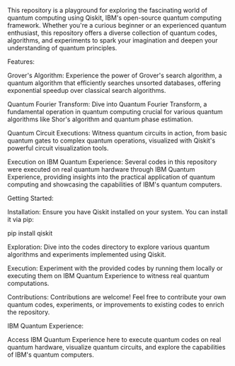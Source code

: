 This repository is a playground for exploring the fascinating world of quantum computing using Qiskit, IBM's open-source quantum computing framework. Whether you're a curious beginner or an experienced quantum enthusiast, this repository offers a diverse collection of quantum codes, algorithms, and experiments to spark your imagination and deepen your understanding of quantum principles.

Features:

Grover's Algorithm: Experience the power of Grover's search algorithm, a quantum algorithm that efficiently searches unsorted databases, offering exponential speedup over classical search algorithms.

Quantum Fourier Transform: Dive into Quantum Fourier Transform, a fundamental operation in quantum computing crucial for various quantum algorithms like Shor's algorithm and quantum phase estimation.

Quantum Circuit Executions: Witness quantum circuits in action, from basic quantum gates to complex quantum operations, visualized with Qiskit's powerful circuit visualization tools.

Execution on IBM Quantum Experience: Several codes in this repository were executed on real quantum hardware through IBM Quantum Experience, providing insights into the practical application of quantum computing and showcasing the capabilities of IBM's quantum computers.

Getting Started:

Installation: Ensure you have Qiskit installed on your system. You can install it via pip:

pip install qiskit

Exploration: Dive into the codes directory to explore various quantum algorithms and experiments implemented using Qiskit.

Execution: Experiment with the provided codes by running them locally or executing them on IBM Quantum Experience to witness real quantum computations.

Contributions: Contributions are welcome! Feel free to contribute your own quantum codes, experiments, or improvements to existing codes to enrich the repository.

IBM Quantum Experience:

Access IBM Quantum Experience here to execute quantum codes on real quantum hardware, visualize quantum circuits, and explore the capabilities of IBM's quantum computers.
